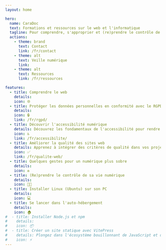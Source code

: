 ```yaml
---
layout: home

hero:
  name: CaraDoc
  text: Formations et ressources sur le web et l'informatique
  tagline: Pour comprendre, s'approprier et (re)prendre le contrôle de sa vie numérique
  actions:
    - theme: brand
      text: Contact
      link: /fr/contact
    - theme: alt
      text: Veille numérique
      link:
    - theme: alt
      text: Ressources
      link: /fr/ressources

features:
  - title: Comprendre le web
    details:
    icon: 🌐
  - title: Protéger les données personnelles en conformité avec le RGPD
    details:
    icon: 🔒
    link: /fr/rgpd/
  - title: Découvrir l'accessibilité numérique
    details: Découvrez les fondamentaux de l'accessibilité pour rendre votre vie numérique plus respectueuse des droits des personnes en situation de handicap.
    icon: ♿️
    link: /fr/accessibilite/
  - title: Améliorer la qualité des sites web
    details: Apprenez à intégrer des critères de qualité dans vos projets web.
    icon: ✅
    link: /fr/qualite-web/
  - title: Quelques gestes pour un numérique plus sobre
    details:
    icon: ♻️
  - title: (Re)prendre le contrôle de sa vie numérique
    details:
    icon: ✊🏾
  - title: Installer Linux (Ubuntu) sur son PC
    details: 
    icon: 💻
  - title: Se lancer dans l'auto-hébergement
    details:
    icon: 🏠
#  - title: Installer Node.js et npm
#    details:
#    icon: 📦
#  - title: Créer un site statique avec VitePress
#    details: Plongez dans l'écosystème bouillonnant de JavaScript et des générateurs de sites statiques (SSG) et construisez pas à pas votre site avec VitePress.
#    icon: ⚡
---
```


